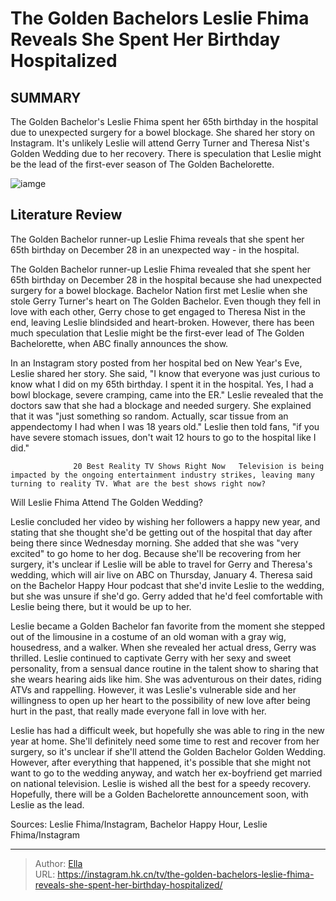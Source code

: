 # The Golden Bachelors Leslie Fhima Reveals She Spent Her Birthday Hospitalized


## SUMMARY 



  The Golden Bachelor&#39;s Leslie Fhima spent her 65th birthday in the hospital due to unexpected surgery for a bowel blockage. She shared her story on Instagram.   It&#39;s unlikely Leslie will attend Gerry Turner and Theresa Nist&#39;s Golden Wedding due to her recovery.   There is speculation that Leslie might be the lead of the first-ever season of The Golden Bachelorette.  

![iamge](https://static1.srcdn.com/wordpress/wp-content/uploads/2024/01/the-golden-bachelor-s-leslie-fhima-reveals-she-spent-her-birthday-hospitalized.jpg)

## Literature Review
The Golden Bachelor runner-up Leslie Fhima reveals that she spent her 65th birthday on December 28 in an unexpected way - in the hospital.




The Golden Bachelor runner-up Leslie Fhima revealed that she spent her 65th birthday on December 28 in the hospital because she had unexpected surgery for a bowel blockage. Bachelor Nation first met Leslie when she stole Gerry Turner&#39;s heart on The Golden Bachelor. Even though they fell in love with each other, Gerry chose to get engaged to Theresa Nist in the end, leaving Leslie blindsided and heart-broken. However, there has been much speculation that Leslie might be the first-ever lead of The Golden Bachelorette, when ABC finally announces the show.




In an Instagram story posted from her hospital bed on New Year&#39;s Eve, Leslie shared her story. She said, &#34;I know that everyone was just curious to know what I did on my 65th birthday. I spent it in the hospital. Yes, I had a bowl blockage, severe cramping, came into the ER.&#34; Leslie revealed that the doctors saw that she had a blockage and needed surgery. She explained that it was &#34;just something so random. Actually, scar tissue from an appendectomy I had when I was 18 years old.&#34; Leslie then told fans, &#34;if you have severe stomach issues, don&#39;t wait 12 hours to go to the hospital like I did.&#34;

                  20 Best Reality TV Shows Right Now   Television is being impacted by the ongoing entertainment industry strikes, leaving many turning to reality TV. What are the best shows right now?    


 Will Leslie Fhima Attend The Golden Wedding? 
          




Leslie concluded her video by wishing her followers a happy new year, and stating that she thought she&#39;d be getting out of the hospital that day after being there since Wednesday morning. She added that she was &#34;very excited&#34; to go home to her dog. Because she&#39;ll be recovering from her surgery, it&#39;s unclear if Leslie will be able to travel for Gerry and Theresa&#39;s wedding, which will air live on ABC on Thursday, January 4. Theresa said on the Bachelor Happy Hour podcast that she&#39;d invite Leslie to the wedding, but she was unsure if she&#39;d go. Gerry added that he&#39;d feel comfortable with Leslie being there, but it would be up to her.


 

Leslie became a Golden Bachelor fan favorite from the moment she stepped out of the limousine in a costume of an old woman with a gray wig, housedress, and a walker. When she revealed her actual dress, Gerry was thrilled. Leslie continued to captivate Gerry with her sexy and sweet personality, from a sensual dance routine in the talent show to sharing that she wears hearing aids like him. She was adventurous on their dates, riding ATVs and rappelling. However, it was Leslie&#39;s vulnerable side and her willingness to open up her heart to the possibility of new love after being hurt in the past, that really made everyone fall in love with her.




Leslie has had a difficult week, but hopefully she was able to ring in the new year at home. She&#39;ll definitely need some time to rest and recover from her surgery, so it&#39;s unclear if she&#39;ll attend the Golden Bachelor Golden Wedding. However, after everything that happened, it&#39;s possible that she might not want to go to the wedding anyway, and watch her ex-boyfriend get married on national television. Leslie is wished all the best for a speedy recovery. Hopefully, there will be a Golden Bachelorette announcement soon, with Leslie as the lead.

Sources: Leslie Fhima/Instagram, Bachelor Happy Hour, Leslie Fhima/Instagram



---

> Author: [Ella](https://instagram.hk.cn/)  
> URL: https://instagram.hk.cn/tv/the-golden-bachelors-leslie-fhima-reveals-she-spent-her-birthday-hospitalized/  

